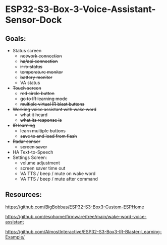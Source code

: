 # ESP32-S3-Box-3-Voice-Assistant-Sensor-Dock

## Goals:
  - Status screen
    - ~~network connection~~
    - ~~ha/api connection~~
    - ~~ir rx status~~
    - ~~temperature monitor~~
    - ~~battery monitor~~
    - VA status
  - ~~Touch screen~~
    - ~~red circle button~~
    - ~~go to IR learning mode~~
    - ~~multiple virtual IR blast buttons~~
  - ~~Working voice assistant with wake word~~
    - ~~what it heard~~
    - ~~what its response is~~
  - ~~IR learning~~
    - ~~learn multiple buttons~~
    - ~~save to and load from flash~~
  - ~~Radar sensor~~
    - ~~screen saver~~
  - HA Text-to-Speech
  - Settings Screen:
    - volume adjustment
    - screen saver time out
    - VA TTS / beep / mute on wake word
    - VA TTS / beep / mute after command

## Resources:

https://github.com/BigBobbas/ESP32-S3-Box3-Custom-ESPHome

https://github.com/esphome/firmware/tree/main/wake-word-voice-assistant

https://github.com/AlmostInteractive/ESP32-S3-Box3-IR-Blaster-Learning-Example/
